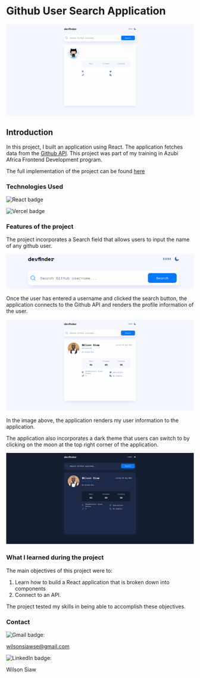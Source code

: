 # Github User Search Application

![main project image](public/project_img1.png)

## Introduction

In this project, I built an application using React. The application fetches data from the [Github API](https://api.github.com/users/). This project was part of my training in 
Azubi Africa Frontend Development program.

The full implementation of the project can be found [here](https://github-user-search-app-ten-pearl.vercel.app/)

### Technologies Used

![React badge](https://img.shields.io/badge/React-20232A?style=for-the-badge&logo=react&logoColor=61DAFB)

![Vercel badge](https://img.shields.io/badge/Vercel-000000?style=for-the-badge&logo=vercel&logoColor=white)

### Features of the project

The project incorporates a Search field that allows users to input the name of any github user. 

![Search image](public/project_img3.png)

Once the user has entered a username and clicked the search button, the application connects to the Github API and renders the profile information of the user.

![Result image](public/project_img2.png)

In the image above, the application renders my user information to the application.

The application also incorporates a dark theme that users can switch to by clicking on the moon at the top right corner of the application.

![Dark mode](public/project_img4.png)

### What I learned during the project

The main objectives of this project were to:

1. Learn how to build a React application that is broken down into components 
2. Connect to an API. 

The project tested my skills in being able to accomplish these objectives.

### Contact

![Gmail badge](https://img.shields.io/badge/Gmail-D14836?style=for-the-badge&logo=gmail&logoColor=white): 

wilsonsiawse@gmail.com

![LinkedIn badge](https://img.shields.io/badge/LinkedIn-0077B5?style=for-the-badge&logo=linkedin&logoColor=white): 

Wilson Siaw








